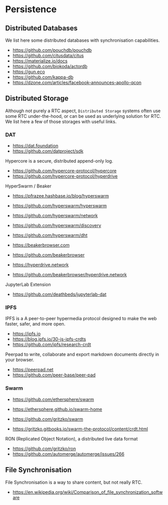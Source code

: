 # Persistence

## Distributed Databases

We list here some distributed databases with synchronisation capabilities.

- <https://github.com/pouchdb/pouchdb>
- <https://github.com/citusdata/citus>
- <https://materialize.io/docs>
- <https://github.com/biokoda/actordb>
- <https://gun.eco>
- <https://github.com/kappa-db>
- <https://dzone.com/articles/facebook-announces-apollo-qcon>

## Distributed Storage

Although not purely a RTC aspect, `Distributed Storage` systems often use some RTC under-the-hood,
or can be used as underlying solution for RTC. We list here a few of those storages with useful links.

### DAT

- <https://dat.foundation>
- <https://github.com/datproject/sdk>

Hypercore is a secure, distributed append-only log.

- <https://github.com/hypercore-protocol/hypercore>
- <https://github.com/hypercore-protocol/hyperdrive>

HyperSwarm / Beaker

- <https://pfrazee.hashbase.io/blog/hyperswarm>

- <https://github.com/hyperswarm/hyperswarm>
- <https://github.com/hyperswarm/network>
- <https://github.com/hyperswarm/discovery>
- <https://github.com/hyperswarm/dht>

- <https://beakerbrowser.com>
- <https://github.com/beakerbrowser>

- <https://hyperdrive.network>
- <https://github.com/beakerbrowser/hyperdrive.network>

JupyterLab Extension

- <https://github.com/deathbeds/jupyterlab-dat>

### IPFS

IPFS is a A peer-to-peer hypermedia protocol designed to make the web faster, safer, and more open.

- <https://ipfs.io>
- <https://blog.ipfs.io/30-js-ipfs-crdts>
- <https://github.com/ipfs/research-crdt>

Peerpad to write, collaborate and export markdown documents directly in your browser.

- <https://peerpad.net>
- <https://github.com/peer-base/peer-pad>

### Swarm

- <https://github.com/ethersphere/swarm>
- <https://ethersphere.github.io/swarm-home>

- <https://github.com/gritzko/swarm>
- <https://gritzko.gitbooks.io/swarm-the-protocol/content/crdt.html>

RON (Replicated Object Notation), a distributed live data format

- <https://github.com/gritzko/ron>
- <https://github.com/automerge/automerge/issues/266>

## File Synchronisation

File Synchronisation is a way to share content, but not really RTC.

- <https://en.wikipedia.org/wiki/Comparison_of_file_synchronization_software>
